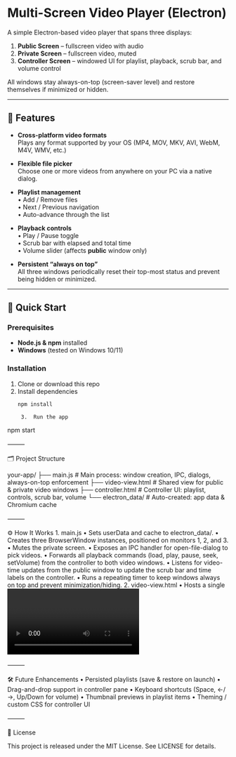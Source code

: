 # Multi-Screen Video Player (Electron)

A simple Electron-based video player that spans three displays:

1. **Public Screen** – fullscreen video with audio  
2. **Private Screen** – fullscreen video, muted  
3. **Controller Screen** – windowed UI for playlist, playback, scrub bar, and volume control

All windows stay always-on-top (screen-saver level) and restore themselves if minimized or hidden.

---

## 🔧 Features

- **Cross-platform video formats**  
  Plays any format supported by your OS (MP4, MOV, MKV, AVI, WebM, M4V, WMV, etc.)

- **Flexible file picker**  
  Choose one or more videos from anywhere on your PC via a native dialog.

- **Playlist management**  
  • Add / Remove files  
  • Next / Previous navigation  
  • Auto-advance through the list

- **Playback controls**  
  • Play / Pause toggle  
  • Scrub bar with elapsed and total time  
  • Volume slider (affects **public** window only)

- **Persistent “always on top”**  
  All three windows periodically reset their top-most status and prevent being hidden or minimized.

---

## 🚀 Quick Start

### Prerequisites

- **Node.js & npm** installed  
- **Windows** (tested on Windows 10/11)

### Installation

1. Clone or download this repo  
2. Install dependencies  
   ```bash
   npm install

	3.	Run the app

npm start



⸻

🗂 Project Structure

your-app/
├── main.js            # Main process: window creation, IPC, dialogs, always-on-top enforcement
├── video-view.html    # Shared view for public & private video windows
├── controller.html    # Controller UI: playlist, controls, scrub bar, volume
└── electron_data/     # Auto-created: app data & Chromium cache


⸻

⚙️ How It Works
	1.	main.js
	•	Sets userData and cache to electron_data/.
	•	Creates three BrowserWindow instances, positioned on monitors 1, 2, and 3.
	•	Mutes the private screen.
	•	Exposes an IPC handler for open-file-dialog to pick videos.
	•	Forwards all playback commands (load, play, pause, seek, setVolume) from the controller to both video windows.
	•	Listens for video-time updates from the public window to update the scrub bar and time labels on the controller.
	•	Runs a repeating timer to keep windows always on top and prevent minimization/hiding.
	2.	video-view.html
	•	Hosts a single <video> element that loads & plays files via IPC commands.
	•	Sends back current time & duration at 500 ms intervals.
	3.	controller.html
	•	Renders a <select>-based playlist.
	•	“Add…” button opens native file picker (via ipcRenderer.invoke).
	•	Play/Pause, Next/Prev buttons control playback.
	•	A <input type="range"> scrub bar and time display reflect & control playback position.
	•	A volume slider sends setVolume commands (0–1 range).

⸻

🛠 Future Enhancements
	•	Persisted playlists (save & restore on launch)
	•	Drag-and-drop support in controller pane
	•	Keyboard shortcuts (Space, ←/→, Up/Down for volume)
	•	Thumbnail previews in playlist items
	•	Theming / custom CSS for controller UI

⸻

📄 License

This project is released under the MIT License. See LICENSE for details.

